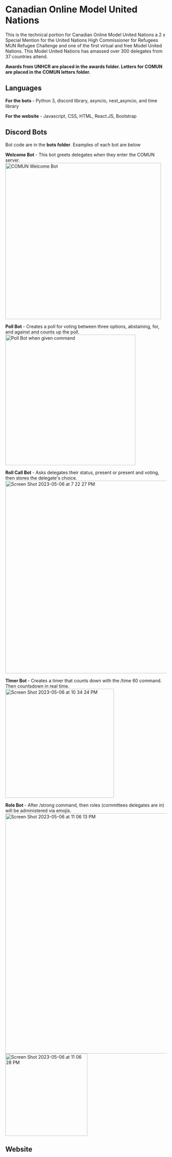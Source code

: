 # Canadian Online Model United Nations 

This is the technical portion for Canadian Online Model United Nations a 2 x Special Mention for the United Nations
High Commissioner for Refugees MUN Refugee Challenge and one of the first virtual and free Model United Nations. 
This Model United Nations has amassed over 300 delegates from 37 countries attend. 

<strong> Awards from UNHCR are placed in the awards folder. </strong>
<strong> Letters for COMUN are placed in the COMUN letters folder. </strong>

<h2> Languages </h2>
<strong> For the bots </strong> - Python 3, discord library, asyncio, nest_asyncio, and time library

<strong> For the website </strong>- Javascript, CSS, HTML, React.JS, Bootstrap

<h2> Discord Bots </h2>

Bot code are in the <strong>bots folder</strong>. Examples of each bot are below

<strong> Welcome Bot </strong>- This bot greets delegates when they enter the COMUN server. 
<img width="486" alt="COMUN Welcome Bot" src="https://user-images.githubusercontent.com/87055387/236654482-14f38c98-14b6-496a-925d-cd4b0cf6d69a.png">

<strong> Poll Bot </strong>- Creates a poll for voting between three options, abstaining, for, and against and counts up the poll. 
<img width="406" alt="Poll Bot when given command" src="https://user-images.githubusercontent.com/87055387/236654479-a42ebbc4-5390-4898-9892-2de130e4e388.png">

<strong> Roll Call Bot </strong>- Asks delegates their status, present or present and voting, then stores the delegate's choice.
<img width="599" alt="Screen Shot 2023-05-06 at 7 22 27 PM" src="https://user-images.githubusercontent.com/87055387/236654469-a2fcb6ca-d936-48cb-b302-2f82caa570e9.png">

<strong> TImer Bot </strong>- Creates a timer that counts down with the /time 60 command. Then countsdown in real time. 
<img width="339" alt="Screen Shot 2023-05-06 at 10 34 24 PM" src="https://user-images.githubusercontent.com/87055387/236659709-80cca300-af8e-4453-8de1-9072b8e9854a.png">

<strong> Role Bot </strong>- After /strong command, then roles (committees delegates are in) will be administered via emojis.
<img width="747" alt="Screen Shot 2023-05-06 at 11 06 13 PM" src="https://user-images.githubusercontent.com/87055387/236660798-ec0a5467-956e-435f-b10b-bfba2af5a7a4.png">
<img width="256" alt="Screen Shot 2023-05-06 at 11 06 28 PM" src="https://user-images.githubusercontent.com/87055387/236660826-0876c060-7501-4141-9232-2d73a3dbb72f.png">



<h2> Website </h2>
